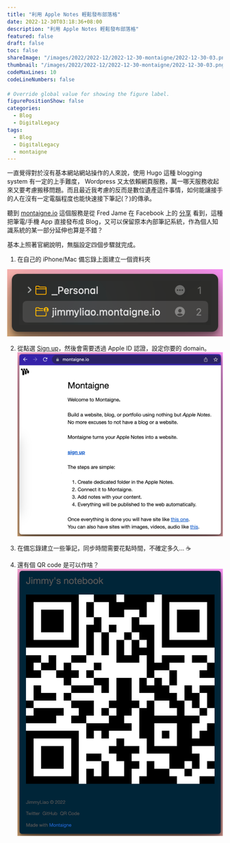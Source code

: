 ```yaml
---
title: "利用 Apple Notes 輕鬆發布部落格"
date: 2022-12-30T03:18:36+08:00
description: "利用 Apple Notes 輕鬆發布部落格"
featured: false
draft: false
toc: false
shareImage: "/images/2022/2022-12/2022-12-30-montaigne/2022-12-30-03.png"
thumbnail: "/images/2022/2022-12/2022-12-30-montaigne/2022-12-30-03.png"
codeMaxLines: 10
codeLineNumbers: false

# Override global value for showing the figure label.
figurePositionShow: false
categories:
  - Blog
  - DigitalLegacy
tags:
  - Blog
  - DigitalLegacy
  - montaigne
---
```


一直覺得對於沒有基本網站網站操作的人來說，使用 Hugo 這種 blogging system 有一定的上手難度， Wordpress 又太依賴網頁服務，萬一哪天服務收起來又要考慮搬移問題。而且最近我考慮的反而是數位遺產這件事情，如何能讓接手的人在沒有一定電腦程度也能快速接下筆記(？)的傳承。

聽到 [montaigne.io](https://montaigne.io/) 這個服務是從 Fred Jame 在 Facebook 上的 [分享](https://www.facebook.com/thefredjame/posts/pfbid035KvoBxW9rXsq4fEYRDhmz8amWQJkeJYkZkwSgV2E4gyLLc9GHcbdvELn3iRxWL7bl) 看到，這種把筆電/手機 App 直接發布成 Blog，又可以保留原本內部筆記系統，作為個人知識系統的某一部分延伸也算是不錯？

基本上照著官網說明，無腦設定四個步驟就完成。

<!--more-->

1. 在自己的 iPhone/Mac 備忘錄上面建立一個資料夾 

  ![](/images/2022/2022-12/2022-12-30-montaigne/2022-12-30-01.png)

2. 從點選 [Sign up](https://app.montaigne.io/auth/signin)，然後會需要透過 Apple ID 認證，設定你要的 domain。
  ![](/images/2022/2022-12/2022-12-30-montaigne/2022-12-30-02.png)

3. 在備忘錄建立一些筆記，同步時間需要花點時間，不確定多久... ☕

4. 還有個 QR code 是可以作啥？
  ![](/images/2022/2022-12/2022-12-30-montaigne/2022-12-30-03.png)
